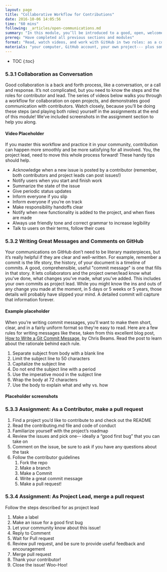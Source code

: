 ```yaml
---
layout: page
title: "Collaborative Workflow for Contributions"
date: 2016-10-06 14:05:56
time: "60 mins"
following: _articles/open-communications.md
summary: "In this module, you’ll be introduced to a good, open, welcome workflow for collaboration on GitHub. You’ll get some tips for good GitHub communications, and you’ll practice making and managing changes to repositories… You’ll play the role of both Project Lead and contributor. Get ready to make and merge your first pull requests!"
prereq: "Have completed all previous sections and modules"
format: "Read, watch videos, and work with GitHub in two roles: as a contributor, and as a project lead"
materials: "your computer, GitHub account, your own project--- plus someone else’s project you’ll contribute to!"
---
```

* TOC
{:toc}

### 5.3.1 Collaboration as Conversation

Good collaboration is a back and forth process, like a conversation, or a call and response. It’s not complicated, but you need to know the steps and the roles for contributor and lead. The series of videos below walks you through a workflow for collaboration on open projects, and demonstrates good communication with contributors. Watch closely, because you’ll be doing these steps (and playing both roles) yourself in the assignments at the end of this module! We’ve included screenshots in the assignment section to help you along.

#### Video Placeholder

If you master this workflow and practice it in your community, contribution can happen more smoothly and be more satisfying for all involved. You, the project lead, need to move this whole process forward! These handy tips should help.

*   Acknowledge when a new issue is posted by a contributor (remember, both contributors and project leads can post issues!)
*   Notify users when you start and finish work
*   Summarize the state of the issue
*   Give periodic status updates
*   Inform everyone if you slip
*   Inform everyone if you’re on track
*   Make responsibility handoffs clear
*   Notify when new functionality is added to the project, and when fixes are made
*   Always use friendly tone and correct grammar to increase legibility
*   Talk to users on their terms, follow their cues

### 5.3.2 Writing Great Messages and Comments on GitHub

Your communications on GitHub don’t need to be literary masterpieces, but it’s really helpful if they are clear and well-written. For example, remember a commit is the life story, the history, of your document is a timeline of commits. A good, comprehensible, useful "commit message" is one that fills in that story. It lets collaborators and the project owner/lead know what you've done, what changes you’ve made, what you’ve added. This includes your own commits as project lead. While you might know the ins and outs of any change you made at the moment, in 5 days or 5 weeks or 5 years, those details will probably have slipped your mind. A detailed commit will capture that information forever.

#### Example placeholder

When you’re writing commit messages, you’ll want to make them short, clear, and in a fairly uniform format so they're easy to read. Here are a few rules for writing messages like these, taken from this excellent blog post, [How to Write a Git Commit Message](http://chris.beams.io/posts/git-commit/), by Chris Beams. Read the post to learn about the rationale behind each rule.

1.  Separate subject from body with a blank line
2.  Limit the subject line to 50 characters
3.  Capitalize the subject line
4.  Do not end the subject line with a period
5.  Use the imperative mood in the subject line
6.  Wrap the body at 72 characters
7.  Use the body to explain what and why vs. how

#### Placeholder screenshots

### 5.3.3 Assignment: As a Contributor, make a pull request

1.  Find a project you’d like to contribute to and check out the README
2.  Read the contributing.md file and code of conduct
3.  Familiarize yourself with the project’s roadmap
4.  Review the issues and pick one-- ideally a “good first bug” that you can take on
5.  Comment on the issue, be sure to ask if you have any questions about the task
6.  Follow the contributor guidelines
    1.  Fork the repo
    2.  Make a branch
    3.  Make a Commit
    4.  Write a great commit message
    5.  Make a pull request!

### 5.3.4 Assignment: As Project Lead, merge a pull request

Follow the steps described for as project lead

1.  Make a label
2.  Make an issue for a good first bug
3.  Let your community know about this issue!
4.  Reply to Comment
5.  Wait for Pull request
6.  Review pull request, and be sure to provide useful feedback and encouragement
7.  Merge pull request
8.  Thank your contributor!
9.  Close the issue! Woo-Hoo!

